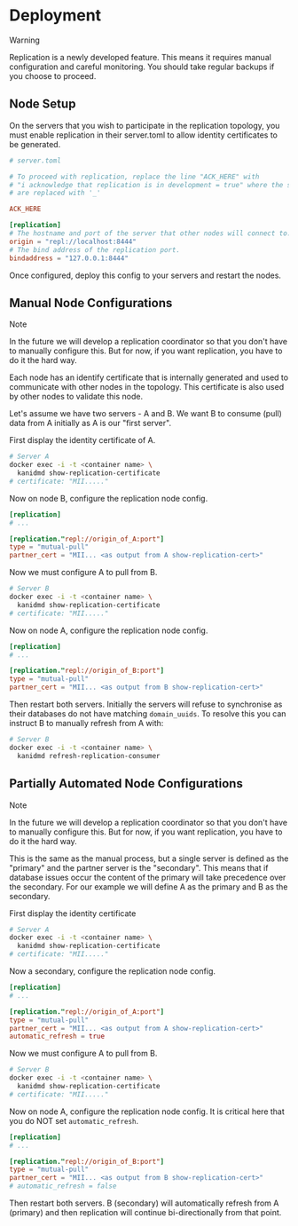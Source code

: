 # Deployment

> [!WARNING]
>
> Replication is a newly developed feature. This means it requires manual configuration
> and careful monitoring. You should take regular backups if you choose to proceed.

## Node Setup

On the servers that you wish to participate in the replication topology, you must enable replication
in their server.toml to allow identity certificates to be generated.

```toml
# server.toml

# To proceed with replication, replace the line "ACK_HERE" with
# "i acknowledge that replication is in development = true" where the spaces
# are replaced with '_'

ACK_HERE

[replication]
# The hostname and port of the server that other nodes will connect to.
origin = "repl://localhost:8444"
# The bind address of the replication port.
bindaddress = "127.0.0.1:8444"
```

Once configured, deploy this config to your servers and restart the nodes.

## Manual Node Configurations

> [!NOTE]
>
> In the future we will develop a replication coordinator so that you don't have to
> manually configure this. But for now, if you want replication, you have to do it the hard way.

Each node has an identify certificate that is internally generated and used to communicate with
other nodes in the topology. This certificate is also used by other nodes to validate this node.

Let's assume we have two servers - A and B. We want B to consume (pull) data from A initially as A
is our "first server".

First display the identity certificate of A.

```bash
# Server A
docker exec -i -t <container name> \
  kanidmd show-replication-certificate
# certificate: "MII....."
```

Now on node B, configure the replication node config.

```toml
[replication]
# ...

[replication."repl://origin_of_A:port"]
type = "mutual-pull"
partner_cert = "MII... <as output from A show-replication-cert>"
```

Now we must configure A to pull from B.

```bash
# Server B
docker exec -i -t <container name> \
  kanidmd show-replication-certificate
# certificate: "MII....."
```

Now on node A, configure the replication node config.

```toml
[replication]
# ...

[replication."repl://origin_of_B:port"]
type = "mutual-pull"
partner_cert = "MII... <as output from B show-replication-cert>"
```

Then restart both servers. Initially the servers will refuse to synchronise as their databases do
not have matching `domain_uuids`. To resolve this you can instruct B to manually refresh from A
with:

```bash
# Server B
docker exec -i -t <container name> \
  kanidmd refresh-replication-consumer
```

## Partially Automated Node Configurations

> [!NOTE]
>
> In the future we will develop a replication coordinator so that you don't have to
> manually configure this. But for now, if you want replication, you have to do it the hard way.

This is the same as the manual process, but a single server is defined as the "primary" and the
partner server is the "secondary". This means that if database issues occur the content of the
primary will take precedence over the secondary. For our example we will define A as the primary and
B as the secondary.

First display the identity certificate

```bash
# Server A
docker exec -i -t <container name> \
  kanidmd show-replication-certificate
# certificate: "MII....."
```

Now a secondary, configure the replication node config.

```toml
[replication]
# ...

[replication."repl://origin_of_A:port"]
type = "mutual-pull"
partner_cert = "MII... <as output from A show-replication-cert>"
automatic_refresh = true
```

Now we must configure A to pull from B.

```bash
# Server B
docker exec -i -t <container name> \
  kanidmd show-replication-certificate
# certificate: "MII....."
```

Now on node A, configure the replication node config. It is critical here that you do NOT set
`automatic_refresh`.

```toml
[replication]
# ...

[replication."repl://origin_of_B:port"]
type = "mutual-pull"
partner_cert = "MII... <as output from B show-replication-cert>"
# automatic_refresh = false
```

Then restart both servers. B (secondary) will automatically refresh from A (primary) and then
replication will continue bi-directionally from that point.
